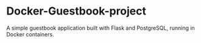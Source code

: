 # Docker-Guestbook-project
A simple guestbook application built with Flask and PostgreSQL, running in Docker containers.
